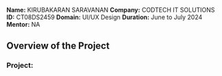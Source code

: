 **Name:** KIRUBAKARAN SARAVANAN
**Company:** CODTECH IT SOLUTIONS
**ID:** CT08DS2459
**Domain:** UI/UX Design
**Duration:** June to July 2024
**Mentor:** NA

## Overview of the Project

### Project:

